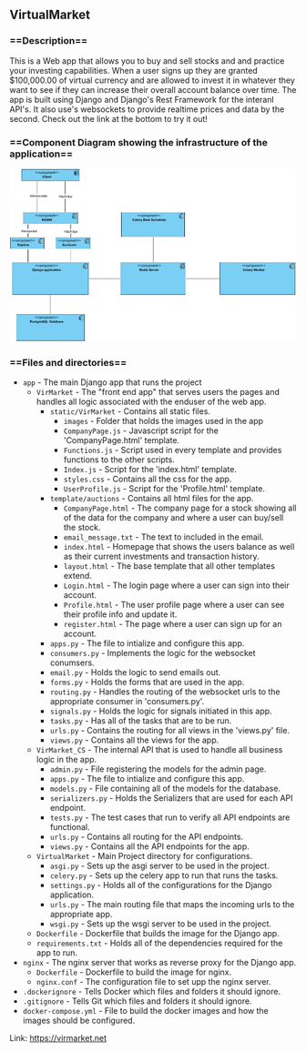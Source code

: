 ## VirtualMarket

### ==Description==</h3>
This is a Web app that allows you to buy and sell stocks and and practice your investing capabilities. When a user signs up they are granted $100,000.00 of virtual currency 
and are allowed to invest it in whatever they want to see if they can increase their overall account balance over time. The app is built using Django and Django's Rest Framework for
the interanl API's. It also use's websockets to provide realtime prices and data by the second. Check out the link at the bottom to try it out!

### ==Component Diagram showing the infrastructure of the application==

![Virtual Market Component diagram](/assets/VirtualMarket_Component_Diagram.jpg)

### ==Files and directories==
- `app` - The main Django app that runs the project
  - `VirMarket` - The "front end app" that serves users the pages and handles all logic associated with the enduser of the web app.
    - `static/VirMarket` - Contains all static files.
      - `images` - Folder that holds the images used in the app
      - `CompanyPage.js` - Javascript script for the 'CompanyPage.html' template.
      - `Functions.js` - Script used in every template and provides functions to the other scripts.
      - `Index.js` -  Script for the 'index.html' template.
      - `styles.css` - Contains all the css for the app.
      - `UserProfile.js` - Script for the 'Profile.html' template.
    - `template/auctions` - Contains all html files for the app.
      - `CompanyPage.html` - The company page for a stock showing all of the data for the company and where a user can buy/sell the stock.
      - `email_message.txt` - The text to included in the email.
      - `index.html` - Homepage that shows the users balance as well as their current investments and transaction history.
      - `layout.html` - The base template that all other templates extend.
      - `Login.html` - The login page where a user can sign into their account.
      - `Profile.html` - The user profile page where a user can see their profile info and update it.
      - `register.html` - The page where a user can sign up for an account.
    - `apps.py` - The file to intialize and configure this app.
    - `consumers.py` - Implements the logic for the websocket conumsers.
    - `email.py` - Holds the logic to send emails out.
    - `forms.py` - Holds the forms that are used in the app.
    - `routing.py` - Handles the routing of the websocket urls to the appropriate consumer in 'consumers.py'.
    - `signals.py` - Holds the logic for signals initiated in this app.
    - `tasks.py` - Has all of the tasks that are to be run.
    - `urls.py` - Contains the routing for all views in the 'views.py' file.
    - `views.py` - Contains all the views for the app.
  - `VirMarket_CS` - The internal API that is used to handle all business logic in the app.
    - `admin.py` - File registering the models for the admin page.
    - `apps.py` - The file to intialize and configure this app.
    - `models.py` - File containing all of the models for the database.
    - `serializers.py` - Holds the Serializers that are used for each API endpoint.
    - `tests.py` - The test cases that run to verify all API endpoints are functional.
    - `urls.py` - Contains all routing for the API endpoints.
    - `views.py` - Contains all the API endpoints for the app.
  - `VirtualMarket` - Main Project directory for configurations.
    - `asgi.py` - Sets up the asgi server to be used in the project.
    - `celery.py` - Sets up the celery app to run that runs the tasks.
    - `settings.py` - Holds all of the configurations for the Django application.
    - `urls.py` -  The main routing file that maps the incoming urls to the appropriate app.
    - `wsgi.py` - Sets up the wsgi server to be used in the project.
  - `Dockerfile` - Dockerfile that builds the image for the Django app.
  - `requirements.txt` -  Holds all of the dependencies required for the app to run.
- `nginx` - The nginx server that works as reverse proxy for the Django app.
  - `Dockerfile` - Dockerfile to build the image for nginx.
  - `nginx.conf` - The configuration file to set upp the nginx server.
- `.dockerignore` - Tells Docker which files and folders it should ignore.
- `.gitignore` - Tells Git which files and folders it should ignore.
- `docker-compose.yml` - File to build the docker images and how the images should be configured.


Link: https://virmarket.net